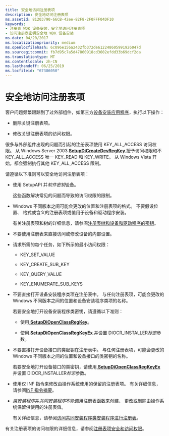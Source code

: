 ```yaml
---
title: 安全地访问注册表项
description: 安全地访问注册表项
ms.assetid: 81203790-66CB-42ee-82F8-2F0FFF04DF10
keywords:
- 注册表 WDK 设备安装，安全地访问注册表项
- 访问注册表密钥安全地 WDK 设备安装
ms.date: 04/20/2017
ms.localizationpriority: medium
ms.openlocfilehash: 6c096e156a2432fb372de612248605991926047d
ms.sourcegitcommit: fb7d95c7a5d47860918cd3602efdd33b69dcf2da
ms.translationtype: MT
ms.contentlocale: zh-CN
ms.lasthandoff: 06/25/2019
ms.locfileid: "67386050"
---
```

# <a name="accessing-registry-keys-safely"></a>安全地访问注册表项


客户问题频繁跟踪到了过外部组件，如第三方[设备安装应用程序](writing-a-device-installation-application.md)，执行以下操作：

-   删除关键注册表项。

-   修改关键注册表项的访问权限。

很多与外部组件出现的问题而引起的注册表项使用 KEY_ALL_ACCESS 访问权限。 从 Windows Server 2003 [ **SetupDiCreateDevRegKey** ](https://docs.microsoft.com/windows/desktop/api/setupapi/nf-setupapi-setupdicreatedevregkeya)授予访问权限和不 KEY_ALL_ACCESS 唯一 KEY_READ 和 KEY_WRITE。 从 Windows Vista 开始，都会强制执行其他 KEY_ALL_ACCESS 限制。

请遵循以下准则可以安全地访问注册表项：

-   使用 SetupAPI 并*软件密钥*设备。

    这些函数解决常见的问题而导致的访问权限的限制。

-   Windows 不同版本之间可能会更改的位置和注册表项的格式。 不要假设位置、 格式或含义的注册表项或值用于设备和驱动程序安装。

    有关注册表项和树的详细信息，请参阅[注册表树和设备和驱动程序的密钥](registry-trees-and-keys.md)。

-   不要使用注册表来直接访问或修改设备的内部设置。

-   请求所需的每个任务，如下所示的最小访问权限：

    -   KEY_SET_VALUE

    -   KEY_CREATE_SUB_KEY

    -   KEY_QUERY_VALUE

    -   KEY_ENUMERATE_SUB_KEYS

-   不要直接打开设备安装程序类项在注册表中。 与任何注册表项，可能会更改的 Windows 不同版本之间的位置和设备安装程序类项的名称。

    若要安全地打开设备安装程序类密钥，请遵循以下准则：

    -   使用[ **SetupDiOpenClassRegKey**](https://docs.microsoft.com/windows/desktop/api/setupapi/nf-setupapi-setupdiopenclassregkey)。

    -   使用[ **SetupDiOpenClassRegKeyEx** ](https://docs.microsoft.com/windows/desktop/api/setupapi/nf-setupapi-setupdiopenclassregkeyexa)并设置 DIOCR_INSTALLER*标志*参数。

-   不要直接打开设备接口的类密钥在注册表中。 与任何注册表项，可能会更改的 Windows 不同版本之间的位置和设备接口的类密钥的名称。

    若要安全地打开设备接口的类密钥，请使用[ **SetupDiOpenClassRegKeyEx** ](https://docs.microsoft.com/windows/desktop/api/setupapi/nf-setupapi-setupdiopenclassregkeyexa)并设置 DIOCR_INSTALLER*标志*参数。

-   使用仅 INF 指令来修改由操作系统使用的保留的注册表项。 有关详细信息，请参阅[INF 指令摘要](summary-of-inf-directives.md)。

-   *类安装程序*并*共同安装程序*不能调用注册表函数来创建、 更改或删除由操作系统保留供使用的注册表值。

    有关详细信息，请参阅[访问共同安装程序类安装程序进行注册表](accessing-the-registry-by-class-installers-and-co-installers.md)。

有关注册表项的访问权限的详细信息，请参阅[注册表项安全和访问权限](https://go.microsoft.com/fwlink/p/?linkid=194542)。

 

 





